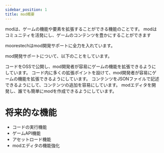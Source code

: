 ```yaml
---
sidebar_position: 1
title: mod概要
---
```



modは、ゲームの機能や要素を拡張することができる機能のことです。
modはコミュニティを活発にし、ゲームのコンテンツを豊かにすることができます

moorestechはmod開発サポートに全力を入れています。

mod開発サポートについて、以下のことをしています。

コードをOSSで公開し、mod開発者が容易にゲームの機能を拡張できるようにしています。
コード内に多くの拡張ポイントを設けて、mod開発者が容易にゲームの機能を拡張できるようにしています。
コンテンツをJSONファイルで記述できるようにして、コンテンツの追加を容易にしています。
modエディタを開発し、誰でも簡単にmodを作成できるようにしています。

# 将来的な機能
- コードの実行機能
- ゲームAPI機能
- アセットロード機能
- modエディタの機能強化



